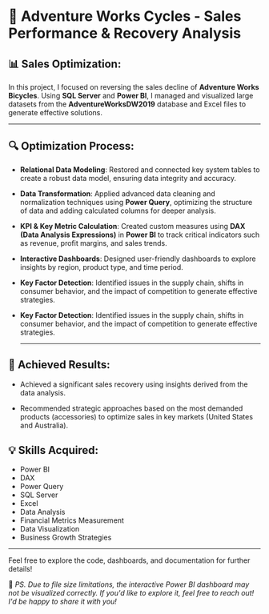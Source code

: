 # 🚴 Adventure Works Cycles - Sales Performance & Recovery Analysis

## 📊 Sales Optimization:

In this project, I focused on reversing the sales decline of **Adventure Works Bicycles**. Using **SQL Server** and **Power BI**, I managed and visualized large datasets from the **AdventureWorksDW2019** database and Excel files to generate effective solutions.

---

## 🔍 Optimization Process:

- **Relational Data Modeling**: Restored and connected key system tables to create a robust data model, ensuring data integrity and accuracy.
  
- **Data Transformation**: Applied advanced data cleaning and normalization techniques using **Power Query**, optimizing the structure of data and adding calculated columns for deeper analysis.

- **KPI & Key Metric Calculation**: Created custom measures using **DAX (Data Analysis Expressions)** in **Power BI** to track critical indicators such as revenue, profit margins, and sales trends.

- **Interactive Dashboards**: Designed user-friendly dashboards to explore insights by region, product type, and time period.

- **Key Factor Detection**: Identified issues in the supply chain, shifts in consumer behavior, and the impact of competition to generate effective strategies.


- **Key Factor Detection**: Identified issues in the supply chain, shifts in consumer behavior, and the impact of competition to generate effective strategies.

  ---

## 🎯 Achieved Results:

- Achieved a significant sales recovery using insights derived from the data analysis.
  
- Recommended strategic approaches based on the most demanded products (accessories) to optimize sales in key markets (United States and Australia).

## 💡 Skills Acquired:

- Power BI
- DAX
- Power Query
- SQL Server
- Excel
- Data Analysis
- Financial Metrics Measurement
- Data Visualization
- Business Growth Strategies

---

Feel free to explore the code, dashboards, and documentation for further details!


📌 *PS. Due to file size limitations, the interactive Power BI dashboard may not be visualized correctly. If you'd like to explore it, feel free to reach out! I'd be happy to share it with you!*
